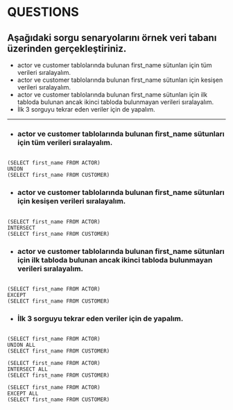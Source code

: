 # QUESTIONS

## Aşağıdaki sorgu senaryolarını örnek veri tabanı üzerinden gerçekleştiriniz.

- actor ve customer tablolarında bulunan first_name sütunları için tüm verileri sıralayalım.
- actor ve customer tablolarında bulunan first_name sütunları için kesişen verileri sıralayalım.
- actor ve customer tablolarında bulunan first_name sütunları için ilk tabloda bulunan ancak ikinci tabloda bulunmayan verileri sıralayalım.
- İlk 3 sorguyu tekrar eden veriler için de yapalım.


---

- ### actor ve customer tablolarında bulunan first_name sütunları için tüm verileri sıralayalım.

<code> 
(SELECT first_name FROM ACTOR)
UNION
(SELECT first_name FROM CUSTOMER)
</code>



- ### actor ve customer tablolarında bulunan first_name sütunları için kesişen verileri sıralayalım.

<code>
(SELECT first_name FROM ACTOR)
INTERSECT
(SELECT first_name FROM CUSTOMER)
</code>



- ### actor ve customer tablolarında bulunan first_name sütunları için ilk tabloda bulunan ancak ikinci tabloda bulunmayan verileri sıralayalım.

<code> 
(SELECT first_name FROM ACTOR)
EXCEPT
(SELECT first_name FROM CUSTOMER)
</code>



- ### İlk 3 sorguyu tekrar eden veriler için de yapalım.

<code> 
(SELECT first_name FROM ACTOR)
UNION ALL
(SELECT first_name FROM CUSTOMER)
</code>

<code> 
(SELECT first_name FROM ACTOR)
INTERSECT ALL
(SELECT first_name FROM CUSTOMER)
</code>

<code> 
(SELECT first_name FROM ACTOR)
EXCEPT ALL
(SELECT first_name FROM CUSTOMER)
</code>